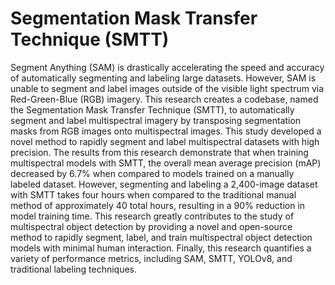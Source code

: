 # Segmentation Mask Transfer Technique (SMTT)

Segment Anything (SAM) is drastically accelerating the speed and accuracy of automatically segmenting and labeling large datasets. However, SAM is unable to segment and label images outside of the visible light spectrum via Red-Green-Blue (RGB) imagery. This research creates a codebase, named the Segmentation Mask Transfer Technique (SMTT), to automatically segment and label multispectral imagery by transposing segmentation masks from RGB images onto multispectral images. This study developed a novel method to rapidly segment and label multispectral datasets with high precision. The results from this research demonstrate that when training multispectral models with SMTT, the overall mean average precision (mAP) decreased by 6.7% when compared to models trained on a manually labeled dataset. However, segmenting and labeling a 2,400-image dataset with SMTT takes four hours when compared to the traditional manual method of approximately 40 total hours, resulting in a 90% reduction in model training time. This research greatly contributes to the study of multispectral object detection by providing a novel and open-source method to rapidly segment, label, and train multispectral object detection models with minimal human interaction. Finally, this research quantifies a variety of performance metrics, including SAM, SMTT, YOLOv8, and traditional labeling techniques. 
